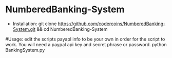 # NumberedBanking-System

* Installation: git clone https://github.com/codercoins/NumberedBanking-System.git && cd NumberedBanking-System

#Usage: edit the scripts payapl info to be your own in order for the script to work. You will need a paypal api key and secret phrase or password.
python BankingSystem.py
